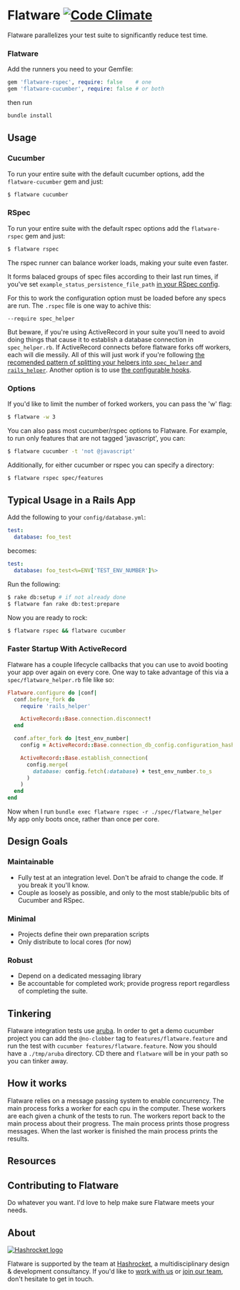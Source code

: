 # Flatware [![Code Climate][code-climate-badge]][code-climate]

[code-climate-badge]: https://codeclimate.com/github/briandunn/flatware.svg
[code-climate]: https://codeclimate.com/github/briandunn/flatware

Flatware parallelizes your test suite to significantly reduce test time.

### Flatware

Add the runners you need to your Gemfile:

```ruby
gem 'flatware-rspec', require: false    # one
gem 'flatware-cucumber', require: false # or both
```

then run

```sh
bundle install
```

## Usage

### Cucumber

To run your entire suite with the default cucumber options, add the `flatware-cucumber` gem and just:

```sh
$ flatware cucumber
```

### RSpec

To run your entire suite with the default rspec options add the `flatware-rspec` gem and just:

```sh
$ flatware rspec
```

The rspec runner can balance worker loads, making your suite even faster.

It forms balaced groups of spec files according to their last run times, if you've set `example_status_persistence_file_path` [in your RSpec config](https://relishapp.com/rspec/rspec-core/v/3-8/docs/command-line/only-failures).

For this to work the configuration option must be loaded before any specs are run. The `.rspec` file is one way to achive this:

    --require spec_helper

But beware, if you're using ActiveRecord in your suite you'll need to avoid doing things that cause it to establish a database connection in `spec_helper.rb`. If ActiveRecord connects before flatware forks off workers, each will die messily. All of this will just work if you're following [the recomended pattern of splitting your helpers into `spec_helper` and `rails_helper`](https://github.com/rspec/rspec-rails/blob/v3.8.2/lib/generators/rspec/install/templates/spec/rails_helper.rb). Another option is to use [the configurable hooks](
#faster-startup-with-activerecord
).

### Options

If you'd like to limit the number of forked workers, you can pass the 'w' flag:

```sh
$ flatware -w 3
```

You can also pass most cucumber/rspec options to Flatware. For example, to run only
features that are not tagged 'javascript', you can:

```sh
$ flatware cucumber -t 'not @javascript'
```

Additionally, for either cucumber or rspec you can specify a directory:

```sh
$ flatware rspec spec/features
```

## Typical Usage in a Rails App

Add the following to your `config/database.yml`:

```yml
test:
  database: foo_test
```

becomes:

```yml
test:
  database: foo_test<%=ENV['TEST_ENV_NUMBER']%>
```

Run the following:

```sh
$ rake db:setup # if not already done
$ flatware fan rake db:test:prepare
```

Now you are ready to rock:

```sh
$ flatware rspec && flatware cucumber
```

### Faster Startup With ActiveRecord

Flatware has a couple lifecycle callbacks that you can use to avoid booting your app
over again on every core. One way to take advantage of this via a `spec/flatware_helper.rb` file like so:

```ruby
Flatware.configure do |conf|
  conf.before_fork do
    require 'rails_helper'

    ActiveRecord::Base.connection.disconnect!
  end

  conf.after_fork do |test_env_number|
    config = ActiveRecord::Base.connection_db_config.configuration_hash

    ActiveRecord::Base.establish_connection(
      config.merge(
        database: config.fetch(:database) + test_env_number.to_s
      )
    )
  end
end
```
Now when I run `bundle exec flatware rspec -r ./spec/flatware_helper` My app only boots once, rather than once per core.

## Design Goals

### Maintainable

* Fully test at an integration level. Don't be afraid to change the code. If you
  break it you'll know.
* Couple as loosely as possible, and only to the most stable/public bits of
  Cucumber and RSpec.

### Minimal

* Projects define their own preparation scripts
* Only distribute to local cores (for now)

### Robust

* Depend on a dedicated messaging library
* Be accountable for completed work; provide progress report regardless of
  completing the suite.

## Tinkering

Flatware integration tests use [aruba][a]. In order to get a demo cucumber project you
can add the `@no-clobber` tag to `features/flatware.feature` and run the test
with `cucumber features/flatware.feature`. Now you should have a `./tmp/aruba`
directory. CD there and `flatware` will be in your path so you can tinker away.

## How it works

Flatware relies on a message passing system to enable concurrency. The main process forks a worker for each cpu in the computer. These workers are each given a chunk of the tests to run. The workers report back to the main process about their progress. The main process prints those progress messages. When the last worker is finished the main process prints the results.

## Resources

[a]: https://github.com/cucumber/aruba

## Contributing to Flatware

Do whatever you want. I'd love to help make sure Flatware meets your needs.

## About

[![Hashrocket logo](https://hashrocket.com/hashrocket_logo.svg)](https://hashrocket.com)

Flatware is supported by the team at [Hashrocket](https://hashrocket.com), a multidisciplinary design & development consultancy. If you'd like to [work with us](https://hashrocket.com/contact-us/hire-us) or [join our team](https://hashrocket.com/contact-us/jobs), don't hesitate to get in touch.
